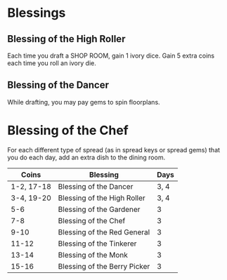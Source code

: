 # Blessings
## Blessing of the High Roller
Each time you draft a SHOP ROOM, gain 1 ivory dice. Gain 5 extra coins each time you roll an ivory die.
## Blessing of the Dancer
While drafting, you may pay gems to spin floorplans.
# Blessing of the Chef
For each different type of spread (as in spread keys or spread gems) that you do each day, add an extra dish to the dining room.

| Coins      | Blessing                     | Days |
| ---------- | ---------------------------- | ---- |
| 1-2, 17-18 | Blessing of the Dancer       | 3, 4 |
| 3-4, 19-20 | Blessing of the High Roller  | 3, 4 |
| 5-6        | Blessing of the Gardener     | 3    |
| 7-8        | Blessing of the Chef         | 3    |
| 9-10       | Blessing of the Red General  | 3    |
| 11-12      | Blessing of the Tinkerer     | 3    |
| 13-14      | Blessing of the Monk         | 3    |
| 15-16      | Blessing of the Berry Picker | 3    |
